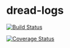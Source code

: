 dread-logs
==========

[![Build Status](https://travis-ci.org/d-lorenc/dread-logs.svg?branch=master)](https://travis-ci.org/d-lorenc/dread-logs)

[![Coverage Status](https://coveralls.io/repos/d-lorenc/dread-logs/badge.png?branch=master)](https://coveralls.io/r/d-lorenc/dread-logs?branch=master)
